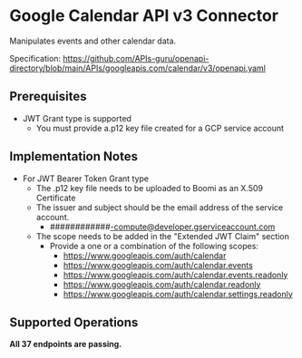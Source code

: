 # Google Calendar API v3 Connector
Manipulates events and other calendar data.

Specification: https://github.com/APIs-guru/openapi-directory/blob/main/APIs/googleapis.com/calendar/v3/openapi.yaml

## Prerequisites
+  JWT Grant type is supported
    + You must provide a.p12 key file created for a GCP service account

## Implementation Notes
+ For JWT Bearer Token Grant type
    + The .p12 key file needs to be uploaded to Boomi as an X.509 Certificate
    + The issuer and subject should be the email address of the service account.
        + \############-compute@developer.gserviceaccount.com
    + The scope needs to be added in the "Extended JWT Claim" section
      + Provide a one or a combination of the following scopes:
        + https://www.googleapis.com/auth/calendar
        + https://www.googleapis.com/auth/calendar.events
        + https://www.googleapis.com/auth/calendar.events.readonly
        + https://www.googleapis.com/auth/calendar.readonly
        + https://www.googleapis.com/auth/calendar.settings.readonly

## Supported Operations
**All 37 endpoints are passing.**

